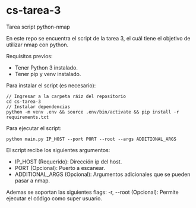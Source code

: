 # cs-tarea-3
Tarea script python-nmap

En este repo se encuentra el script de la tarea 3, el cuál tiene el objetivo de utilizar nmap con python.

Requisitos previos:
- Tener Python 3 instalado.
- Tener pip y venv instalado. 

Para instalar el script (es necesario):
```
// Ingresar a la carpeta ráiz del repositorio
cd cs-tarea-3
// Instalar dependencias
python -m venv .env && source .env/bin/activate && pip install -r requirements.txt
```

Para ejecutar el script:
```
python main.py IP_HOST --port PORT --root --args ADDITIONAL_ARGS
```

El script recibe los siguientes argumentos:
- IP_HOST (Requerido): Dirección ip del host.
- PORT (Opcional): Puerto a escanear.
- ADDITIONAL_ARGS (Opcional): Argumentos adicionales que se pueden pasar a nmap.

Ademas se soportan las siguientes flags:
-r, --root (Opcional): Permite ejecutar el código como super usuario.
